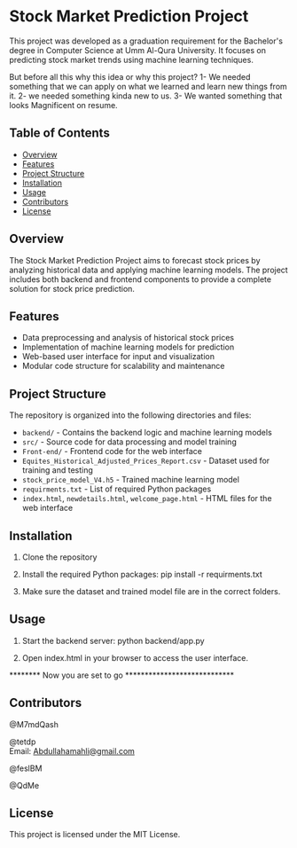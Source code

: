 # Stock Market Prediction Project

This project was developed as a graduation requirement for the Bachelor's degree in Computer Science at Umm Al-Qura University. It focuses on predicting stock market trends using machine learning techniques.

But before all this why this idea or why this project?
1- We needed something that we can apply on what we learned and learn new things from it.
2- we needed something kinda new to us.
3- We wanted something that looks Magnificent on resume.

## Table of Contents

- [Overview](#overview)
- [Features](#features)
- [Project Structure](#project-structure)
- [Installation](#installation)
- [Usage](#usage)
- [Contributors](#contributors)
- [License](#license)

## Overview

The Stock Market Prediction Project aims to forecast stock prices by analyzing historical data and applying machine learning models. The project includes both backend and frontend components to provide a complete solution for stock price prediction.

## Features

- Data preprocessing and analysis of historical stock prices
- Implementation of machine learning models for prediction
- Web-based user interface for input and visualization
- Modular code structure for scalability and maintenance

## Project Structure

The repository is organized into the following directories and files:

- `backend/` - Contains the backend logic and machine learning models
- `src/` - Source code for data processing and model training
- `Front-end/` - Frontend code for the web interface
- `Equites_Historical_Adjusted_Prices_Report.csv` - Dataset used for training and testing
- `stock_price_model_V4.h5` - Trained machine learning model
- `requirments.txt` - List of required Python packages
- `index.html`, `newdetails.html`, `welcome_page.html` - HTML files for the web interface

## Installation

1. Clone the repository

2. Install the required Python packages:
pip install -r requirments.txt

3. Make sure the dataset and trained model file are in the correct folders.


## Usage

1. Start the backend server:
python backend/app.py

2. Open index.html in your browser to access the user interface.

******** Now you are set to go ****************************

## Contributors

@M7mdQash

@tetdp  
Email: Abdullahamahli@gmail.com

@feslBM

@QdMe



## License
This project is licensed under the MIT License.

